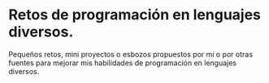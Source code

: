 # Retos de programación en lenguajes diversos. 

Pequeños retos, mini proyectos o esbozos propuestos por mí o por otras fuentes para mejorar mis habilidades de programación en lenguajes diversos. 
